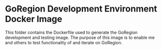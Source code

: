 # GoRegion Development Environment Docker Image

This folder contains the Dockerfile used to generate the GoRegion development and testing image.
The purpose of this image is to enable me and others to test functionality of and iterate on GoRegion.
